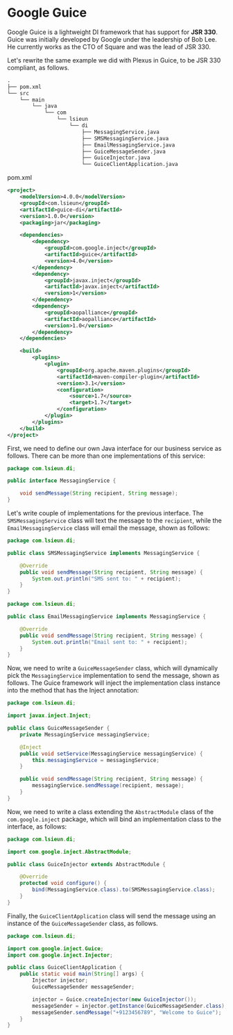 # Google Guice

Google Guice is a lightweight DI framework that has support for **JSR 330**. Guice was initially developed by Google under the leadership of Bob Lee. He currently works
as the CTO of Square and was the lead of JSR 330.

Let's rewrite the same example we did with Plexus in Guice, to be JSR 330 compliant, as follows.

```txt
.
├── pom.xml
└── src
    └── main
        └── java
            └── com
                └── lsieun
                    └── di
                        ├── MessagingService.java
                        ├── SMSMessagingService.java
                        ├── EmailMessagingService.java
                        ├── GuiceMessageSender.java
                        ├── GuiceInjector.java
                        └── GuiceClientApplication.java
```

pom.xml

```xml
<project>
    <modelVersion>4.0.0</modelVersion>
    <groupId>com.lsieun</groupId>
    <artifactId>guice-di</artifactId>
    <version>1.0.0</version>
    <packaging>jar</packaging>

    <dependencies>
        <dependency>
            <groupId>com.google.inject</groupId>
            <artifactId>guice</artifactId>
            <version>4.0</version>
        </dependency>
        <dependency>
            <groupId>javax.inject</groupId>
            <artifactId>javax.inject</artifactId>
            <version>1</version>
        </dependency>
        <dependency>
            <groupId>aopalliance</groupId>
            <artifactId>aopalliance</artifactId>
            <version>1.0</version>
        </dependency>
    </dependencies>

    <build>
        <plugins>
            <plugin>
                <groupId>org.apache.maven.plugins</groupId>
                <artifactId>maven-compiler-plugin</artifactId>
                <version>3.1</version>
                <configuration>
                    <source>1.7</source>
                    <target>1.7</target>
                </configuration>
            </plugin>
        </plugins>
    </build>
</project>
```

First, we need to define our own Java interface for our business service as follows. There can be more than one implementations of this service:

```java
package com.lsieun.di;

public interface MessagingService {

    void sendMessage(String recipient, String message);
}
```


Let's write couple of implementations for the previous interface. The `SMSMessagingService` class will text the message to the `recipient`, while the `EmailMessagingService` class will email the message, shown as follows:

```java
package com.lsieun.di;

public class SMSMessagingService implements MessagingService {

    @Override
    public void sendMessage(String recipient, String message) {
        System.out.println("SMS sent to: " + recipient);
    }
}
```

```java
package com.lsieun.di;

public class EmailMessagingService implements MessagingService {

    @Override
    public void sendMessage(String recipient, String message) {
        System.out.println("Email sent to: " + recipient);
    }
}
```

Now, we need to write a `GuiceMessageSender` class, which will dynamically pick the `MessagingService` implementation to send the message, shown as follows. The Guice framework will inject the implementation class instance into the method that has the Inject annotation:

```java
package com.lsieun.di;

import javax.inject.Inject;

public class GuiceMessageSender {
    private MessagingService messagingService;

    @Inject
    public void setService(MessagingService messagingService) {
        this.messagingService = messagingService;
    }

    public void sendMessage(String recipient, String message) {
        messagingService.sendMessage(recipient, message);
    }
}
```


Now, we need to write a class extending the `AbstractModule` class of the `com.google.inject` package, which will bind an implementation class to the interface, as follows:

```java
package com.lsieun.di;

import com.google.inject.AbstractModule;

public class GuiceInjector extends AbstractModule {

    @Override
    protected void configure() {
        bind(MessagingService.class).to(SMSMessagingService.class);
    }
}
```


Finally, the `GuiceClientApplication` class will send the message using an instance of the `GuiceMessageSender` class, as follows. 

```java
package com.lsieun.di;

import com.google.inject.Guice;
import com.google.inject.Injector;

public class GuiceClientApplication {
    public static void main(String[] args) {
        Injector injector;
        GuiceMessageSender messageSender;

        injector = Guice.createInjector(new GuiceInjector());
        messageSender = injector.getInstance(GuiceMessageSender.class);
        messageSender.sendMessage("+9123456789", "Welcome to Guice");
    }
}
```
